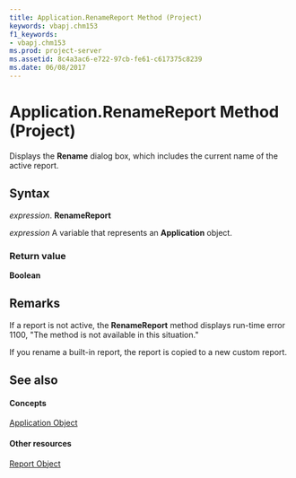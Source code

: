 ```yaml
---
title: Application.RenameReport Method (Project)
keywords: vbapj.chm153
f1_keywords:
- vbapj.chm153
ms.prod: project-server
ms.assetid: 8c4a3ac6-e722-97cb-fe61-c617375c8239
ms.date: 06/08/2017
---
```



# Application.RenameReport Method (Project)
Displays the  **Rename** dialog box, which includes the current name of the active report.

## Syntax

 _expression_. **RenameReport**

 _expression_ A variable that represents an **Application** object.


### Return value

 **Boolean**


## Remarks

If a report is not active, the  **RenameReport** method displays run-time error 1100, "The method is not available in this situation."

If you rename a built-in report, the report is copied to a new custom report.


## See also


#### Concepts


[Application Object](application-object-project.md)
#### Other resources


[Report Object](report-object-project.md)

